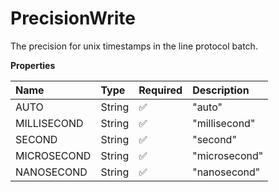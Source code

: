 # PrecisionWrite

The precision for unix timestamps in the line protocol batch.

**Properties**

| Name        | Type   | Required | Description   |
| :---------- | :----- | :------- | :------------ |
| AUTO        | String | ✅       | "auto"        |
| MILLISECOND | String | ✅       | "millisecond" |
| SECOND      | String | ✅       | "second"      |
| MICROSECOND | String | ✅       | "microsecond" |
| NANOSECOND  | String | ✅       | "nanosecond"  |

<!-- This file was generated by liblab | https://liblab.com/ -->
